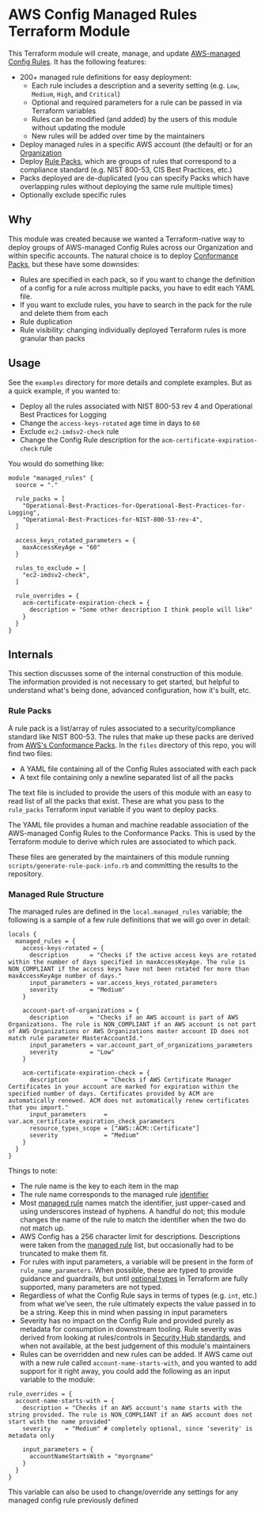 # AWS Config Managed Rules Terraform Module

This Terraform module will create, manage, and update [AWS-managed Config Rules](https://docs.aws.amazon.com/config/latest/developerguide/evaluate-config_use-managed-rules.html).  It has the following features:

- 200+ managed rule definitions for easy deployment:
    - Each rule includes a description and a severity setting (e.g. `Low`, `Medium`, `High`, and `Critical`)
    - Optional and required parameters for a rule can be passed in via Terraform variables
    - Rules can be modified (and added) by the users of this module without updating the module
    - New rules will be added over time by the maintainers
- Deploy managed rules in a specific AWS account (the default) or for an [Organization](https://docs.aws.amazon.com/config/latest/developerguide/config-rule-multi-account-deployment.html)
- Deploy [Rule Packs](#rule-packs), which are groups of rules that correspond to a compliance standard (e.g. NIST 800-53, CIS Best Practices, etc.)
- Packs deployed are de-duplicated (you can specify Packs which have overlapping rules without deploying the same rule multiple times)
- Optionally exclude specific rules

## Why

This module was created because we wanted a Terraform-native way to deploy groups of AWS-managed Config Rules across our Organization and within specific accounts.  The natural choice is to deploy [Conformance Packs](https://docs.aws.amazon.com/config/latest/developerguide/conformance-packs.html), but these have some downsides:

- Rules are specified in each pack, so if you want to change the definition of a config for a rule across multiple packs, you have to edit each YAML file.
- If you want to exclude rules, you have to search in the pack for the rule and delete them from each
- Rule duplication
- Rule visibility: changing individually deployed Terraform rules is more granular than packs

## Usage

See the `examples` directory for more details and complete examples.  But as a quick example, if you wanted to:

- Deploy all the rules associated with NIST 800-53 rev 4 and Operational Best Practices for Logging
- Change the `access-keys-rotated` age time in days to `60`
- Exclude `ec2-imdsv2-check` rule
- Change the Config Rule description for the `acm-certificate-expiration-check` rule

You would do something like:

```hcl
module "managed_rules" {
  source = "."

  rule_packs = [
    "Operational-Best-Practices-for-Operational-Best-Practices-for-Logging",
    "Operational-Best-Practices-for-NIST-800-53-rev-4",
  ]

  access_keys_rotated_parameters = {
    maxAccessKeyAge = "60"
  }

  rules_to_exclude = [
    "ec2-imdsv2-check",
  ]

  rule_overrides = {
    acm-certificate-expiration-check = {
      description = "Some other description I think people will like"
    }
  }
}
```

## Internals

This section discusses some of the internal construction of this module.  The information provided is not necessary to get started, but helpful to understand what's being done, advanced configuration, how it's built, etc.

### Rule Packs

A rule pack is a list/array of rules associated to a security/compliance standard like NIST 800-53.  The rules that make up these packs are derived from [AWS's Conformance Packs](https://docs.aws.amazon.com/config/latest/developerguide/conformance-packs.html).  In the `files` directory of this repo, you will find two files:

- A YAML file containing all of the Config Rules associated with each pack
- A text file containing only a newline separated list of all the packs

The text file is included to provide the users of this module with an easy to read list of all the packs that exist.  These are what you pass to the `rule_packs` Terraform input variable if you want to deploy packs.

The YAML file provides a human and machine readable association of the AWS-managed Config Rules to the Conformance Packs.  This is used by the Terraform module to derive which rules are associated to which pack.

These files are generated by the maintainers of this module running `scripts/generate-rule-pack-info.rb` and committing the results to the repository.

### Managed Rule Structure

The managed rules are defined in the `local.managed_rules` variable; the following is a sample of a few rule definitions that we will go over in detail:

```hcl
locals {
  managed_rules = {
    access-keys-rotated = {
      description      = "Checks if the active access keys are rotated within the number of days specified in maxAccessKeyAge. The rule is NON_COMPLIANT if the access keys have not been rotated for more than maxAccessKeyAge number of days."
      input_parameters = var.access_keys_rotated_parameters
      severity         = "Medium"
    }

    account-part-of-organizations = {
      description      = "Checks if an AWS account is part of AWS Organizations. The rule is NON_COMPLIANT if an AWS account is not part of AWS Organizations or AWS Organizations master account ID does not match rule parameter MasterAccountId."
      input_parameters = var.account_part_of_organizations_parameters
      severity         = "Low"
    }

    acm-certificate-expiration-check = {
      description          = "Checks if AWS Certificate Manager Certificates in your account are marked for expiration within the specified number of days. Certificates provided by ACM are automatically renewed. ACM does not automatically renew certificates that you import."
      input_parameters     = var.acm_certificate_expiration_check_parameters
      resource_types_scope = ["AWS::ACM::Certificate"]
      severity             = "Medium"
    }
  }
}
```

Things to note:

- The rule name is the key to each item in the map
- The rule name corresponds to the managed rule [identifier](https://registry.terraform.io/providers/hashicorp/aws/latest/docs/resources/config_config_rule#source_identifier)
- Most [managed rule](https://docs.aws.amazon.com/config/latest/developerguide/managed-rules-by-aws-config.html) names match the identifier, just upper-cased and using underscores instead of hyphens.  A handful do not; this module changes the name of the rule to match the identifier when the two do not match up.
- AWS Config has a 256 character limit for descriptions.  Descriptions were taken from the [managed rule](https://docs.aws.amazon.com/config/latest/developerguide/managed-rules-by-aws-config.html) list, but occasionally had to be truncated to make them fit.
- For rules with input parameters, a variable will be present in the form of `rule_name_parameters`.  When possible, these are typed to provide guidance and guardrails, but until [optional types](https://www.terraform.io/docs/language/expressions/type-constraints.html#experimental-optional-object-type-attributes) in Terraform are fully supported, many parameters are not typed.
- Regardless of what the Config Rule says in terms of types (e.g. `int`, etc.) from what we've seen, the rule ultimately expects the value passed in to be a string.  Keep this in mind when passing in input parameters
- Severity has no impact on the Config Rule and provided purely as metadata for consumption in downstream tooling.  Rule severity was derived from looking at rules/controls in [Security Hub standards](https://docs.aws.amazon.com/securityhub/latest/userguide/standards-available.html), and when not available, at the best judgement of this module's maintainers
- Rules can be overridden and new rules can be added.  If AWS came out with a new rule called `account-name-starts-with`, and you wanted to add support for it right away, you could add the following as an input variable to the module:

```
rule_overrides = {
  account-name-starts-with = {
    description = "Checks if an AWS account's name starts with the string provided. The rule is NON_COMPLIANT if an AWS account does not start with the name provided"
    severity    = "Medium" # completely optional, since 'severity' is metadata only

    input_parameters = {
      accountNameStartsWith = "myorgname"
    }
  }
}
```

This variable can also be used to change/override any settings for any managed config rule previously defined
